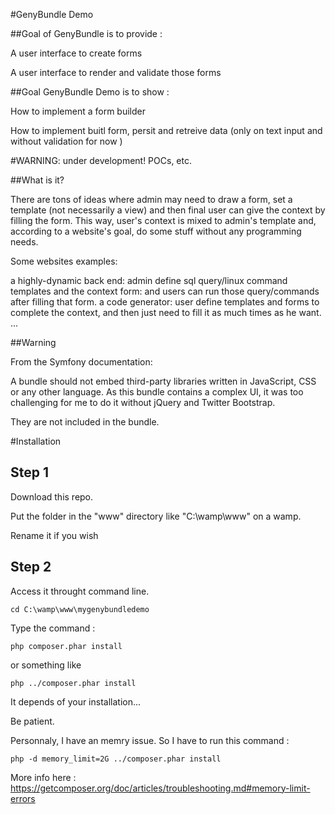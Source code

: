#GenyBundle Demo

##Goal of GenyBundle is to provide :

A user interface to create forms

A user interface to render and validate those forms

##Goal GenyBundle Demo is to show :


How to implement a form builder

How to implement buitl form, persit and retreive data (only on text input and without validation for now )

#WARNING: under development! POCs, etc.

##What is it?

There are tons of ideas where admin may need to draw a form, set a template (not necessarily a view) and then final user can give the context by filling the form. This way, user's context is mixed to admin's template and, according to a website's goal, do some stuff without any programming needs.

Some websites examples:

a highly-dynamic back end: admin define sql query/linux command templates and the context form: and users can run those query/commands after filling that form.
a code generator: user define templates and forms to complete the context, and then just need to fill it as much times as he want.
...

##Warning

From the Symfony documentation:

A bundle should not embed third-party libraries written in JavaScript, CSS or any other language.
As this bundle contains a complex UI, it was too challenging for me to do it without jQuery and Twitter Bootstrap.

They are not included in the bundle.

#Installation

## Step 1

Download this repo.

Put the folder in the "www" directory like "C:\wamp\www\" on a wamp.

Rename it if you wish

## Step 2

Access it throught command line.

    cd C:\wamp\www\mygenybundledemo

Type the command : 

    php composer.phar install
    
or something like

    php ../composer.phar install

It depends of your installation...

Be patient.

Personnaly, I have an memry issue. So I have to run this command :

    php -d memory_limit=2G ../composer.phar install
    
More info here : https://getcomposer.org/doc/articles/troubleshooting.md#memory-limit-errors
